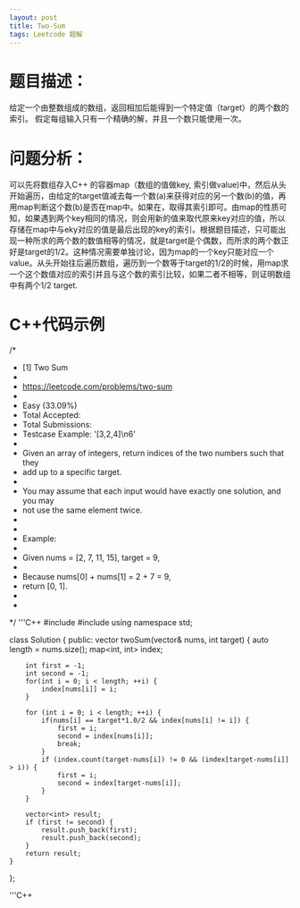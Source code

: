 ```yaml
---
layout: post
title: Two-Sum
tags: Leetcode 题解
---
```

# 题目描述：
给定一个由整数组成的数组，返回相加后能得到一个特定值（target）的两个数的索引。
假定每组输入只有一个精确的解，并且一个数只能使用一次。
# 问题分析：
可以先将数组存入C++ 的容器map（数组的值做key, 索引做value)中，然后从头开始遍历，由给定的target值减去每一个数(a)来获得对应的另一个数(b)的值，再用map判断这个数(b)是否在map中。如果在，取得其索引即可。由map的性质可知，如果遇到两个key相同的情况，则会用新的值来取代原来key对应的值，所以存储在map中与eky对应的值是最后出现的key的索引。根据题目描述，只可能出现一种所求的两个数的数值相等的情况，就是target是个偶数，而所求的两个数正好是target的1/2。这种情况需要单独讨论，因为map的一个key只能对应一个value。从头开始往后遍历数组，遍历到一个数等于target的1/2的时候，用map求一个这个数值对应的索引并且与这个数的索引比较，如果二者不相等，则证明数组中有两个1/2 target.
# C++代码示例
/*
 * [1] Two Sum
 *
 * https://leetcode.com/problems/two-sum
 *
 * Easy (33.09%)
 * Total Accepted:
 * Total Submissions:
 * Testcase Example:  '[3,2,4]\n6'
 *
 * Given an array of integers, return indices of the two numbers such that they
 * add up to a specific target.
 *
 * You may assume that each input would have exactly one solution, and you may
 * not use the same element twice.
 *
 *
 * Example:
 *
 * Given nums = [2, 7, 11, 15], target = 9,
 *
 * Because nums[0] + nums[1] = 2 + 7 = 9,
 * return [0, 1].
 *
 *
 */
'''C++
#include <vector>
#include <map>
using namespace std;

class Solution {
public:
    vector<int> twoSum(vector<int>& nums, int target) {
        auto length = nums.size();
        map<int, int> index;

        int first = -1;
        int second = -1;
        for(int i = 0; i < length; ++i) {
            index[nums[i]] = i;
        }

        for (int i = 0; i < length; ++i) {
            if(nums[i] == target*1.0/2 && index[nums[i] != i]) {
                first = i;
                second = index[nums[i]];
                break;
            }
            if (index.count(target-nums[i]) != 0 && (index[target-nums[i]] > i)) {
                first = i;
                second = index[target-nums[i]];
            }
        }

        vector<int> result;
        if (first != second) {
            result.push_back(first);
            result.push_back(second);
        }
        return result;
    }
};

'''C++
